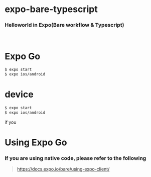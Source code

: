 # expo-bare-typescript
### Helloworld in Expo(Bare workflow & Typescript)  

<br/>

# Expo Go
```sh
$ expo start
$ expo ios/android
```


# device

```sh
$ expo start
$ expo ios/android
```

if you

# Using Expo Go

### If you are using native code, please refer to the following

> https://docs.expo.io/bare/using-expo-client/

